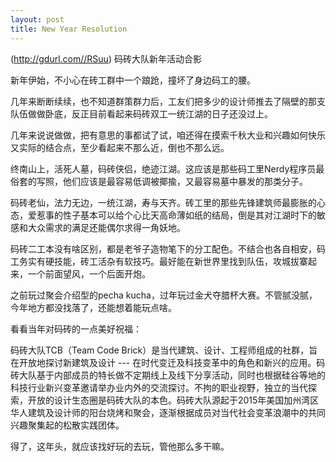 ```yaml
---
layout: post
title: New Year Resolution
---
```




(http://gdurl.com//RSuu)
码砖大队新年活动合影


新年伊始，不小心在砖工群中一个踉跄，撞坏了身边码工的腰。



几年来断断续续，也不知道群策群力后，工友们把多少的设计师推去了隔壁的那支队伍做做卧底，反正目前看起来码砖双工一统江湖的日子还没过上。

几年来说说做做，把有意思的事都试了试，咱还得在摸索千秋大业和兴趣如何快乐又实际的结合点，至少看起来不那么近，倒也不那么远。

终南山上，活死人墓，码砖侠侣，绝迹江湖。这应该是那些码工里Nerdy程序员最俗套的写照，他们应该是最容易低调被揶揄，又最容易墓中暴发的那类分子。

码砖老仙，法力无边，一统江湖，寿与天齐。砖工里的那些先锋建筑师最膨胀的心态，爱惹事的性子基本可以给个心比天高命薄如纸的结局，倒是其对江湖时下的敏感和大众需求的满足还能偶尔求得一角妖地。



码砖二工本没有啥区别，都是老爷子造物笔下的分工配色。不结合也各自相安，码工务实有硬技能，砖工活杂有软技巧。最好能在新世界里找到队伍，攻城拔寨起来，一个前面望风，一个后面开炮。



之前玩过聚会介绍型的pecha kucha，过年玩过金犬夺腊杯大赛。不管腻没腻，今年地方都没找落了，还能想着能玩点啥。



看看当年对码砖的一点美好祝福：

码砖大队TCB（Team Code Brick）是当代建筑、设计、工程师组成的社群，旨在开放地探讨新建筑及设计 --- 在时代变迁及科技变革中的角色和新兴的应用。码砖大队基于内部成员的特长做不定期线上及线下分享活动，同时也根据硅谷等地的科技行业新兴变革邀请举办业内外的交流探讨。不拘的职业视野，独立的当代探索，开放的设计生态圈是码砖大队的本色。码砖大队源起于2015年美国加州湾区华人建筑及设计师的阳台烧烤和聚会，逐渐根据成员对当代社会变革浪潮中的共同兴趣聚集起的松散实践团体。



得了，这年头，就应该找好玩的去玩，管他那么多干嘛。

